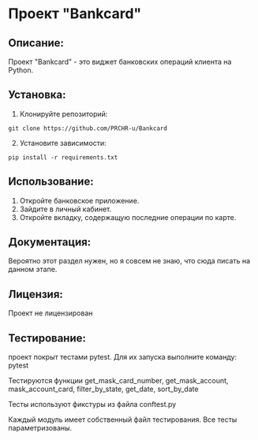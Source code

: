 # Проект "Bankcard"

## Описание:

Проект "Bankcard" - это виджет банковских операций клиента на Python. 

## Установка:

1. Клонируйте репозиторий:
```
git clone https://github.com/PRCHR-u/Bankcard
```

2. Установите зависимости:
```
pip install -r requirements.txt
```

## Использование:

1. Откройте банковское приложение.
2. Зайдите в личный кабинет.
3. Откройте вкладку, содержащую последние операции по карте.

## Документация:

Вероятно этот раздел нужен, но я совсем не знаю, что сюда писать на данном этапе.

## Лицензия:

Проект не лицензирован

## Тестирование:

проект покрыт тестами pytest. Для их запуска выполните команду:
pytest

Тестируются функции get_mask_card_number, get_mask_account, mask_account_card, filter_by_state, get_date, sort_by_date

Тесты используют фикстуры из файла conftest.py

Каждый модуль имеет собственный файл тестирования. Все тесты параметризованы.
